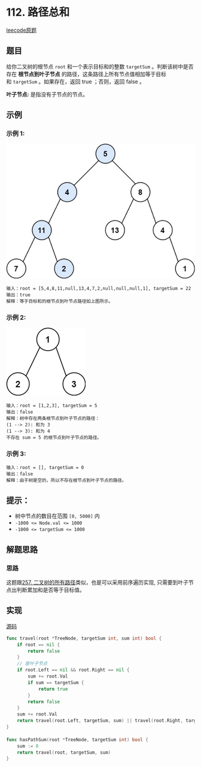 # 112. 路径总和

[leecode原题](https://leetcode.cn/problems/path-sum/)

## 题目
给你二叉树的根节点 `root` 和一个表示目标和的整数 `targetSum` 。判断该树中是否存在 **根节点到叶子节点** 的路径，这条路径上所有节点值相加等于目标和 `targetSum` 。如果存在，返回 true ；否则，返回 false 。

**叶子节点:** 是指没有子节点的节点。

## 示例

### 示例 1:
![](images/pathsum1.jpg)
```text
输入：root = [5,4,8,11,null,13,4,7,2,null,null,null,1], targetSum = 22
输出：true
解释：等于目标和的根节点到叶节点路径如上图所示。
```

### 示例 2:
![](images/pathsum2.jpg)
```text
输入：root = [1,2,3], targetSum = 5
输出：false
解释：树中存在两条根节点到叶子节点的路径：
(1 --> 2): 和为 3
(1 --> 3): 和为 4
不存在 sum = 5 的根节点到叶子节点的路径。
```

### 示例 3:

```text
输入：root = [], targetSum = 0
输出：false
解释：由于树是空的，所以不存在根节点到叶子节点的路径。
```

## 提示：
- 树中节点的数目在范围 `[0, 5000]` 内
- `-1000 <= Node.val <= 1000`
- `-1000 <= targetSum <= 1000`

## 解题思路

### 思路
这题跟[257. 二叉树的所有路径](257-二叉树的所有路径.md)类似，也是可以采用前序遍历实现, 只需要到叶子节点出判断累加和是否等于目标值。

## 实现

[源码](./code/112-path-sum/main.go)
```go
func travel(root *TreeNode, targetSum int, sum int) bool {
	if root == nil {
		return false
	}
	// 是叶子节点
	if root.Left == nil && root.Right == nil {
		sum += root.Val
		if sum == targetSum {
			return true
		}
		return false
	}
	sum += root.Val
	return travel(root.Left, targetSum, sum) || travel(root.Right, targetSum, sum)
}

func hasPathSum(root *TreeNode, targetSum int) bool {
	sum := 0
	return travel(root, targetSum, sum)
}
```
